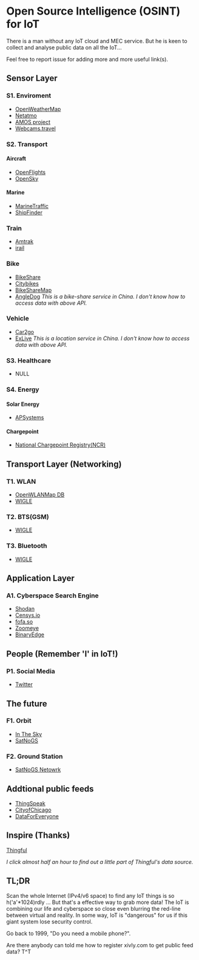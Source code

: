 # Open Source Intelligence (OSINT) for IoT

There is a man without any IoT cloud and MEC service.
But he is keen to collect and analyse public data on all the IoT...

Feel free to report issue for adding more and more useful link(s).

## Sensor Layer
### S1. Enviroment
- [OpenWeatherMap](https://openweathermap.org/api)
- [Netatmo](https://weathermap.netatmo.com/)
- [AMOS project](http://amos.cse.wustl.edu/)
- [Webcams.travel](https://www.webcams.travel/api/)

### S2. Transport
#### Aircraft
- [OpenFlights](https://openflights.org/data.html#license)
- [OpenSky](https://opensky-network.org/)  
#### Marine
- [MarineTraffic](https://www.marinetraffic.com/)
- [ShipFinder](https://shipfinder.co/)

### Train
- [Amtrak](https://www.amtrak.com/services/maps.trainlocation.html)
- [irail](https://docs.irail.be/)

### Bike
- [BikeShare](https://www.bikeshare.com/data/)
- [Citybikes](https://citybik.es/)
- [BikeShareMap](https://bikesharemap.com/)
- [AngleDog](http://www.angledog.net/share/api_v1/API)
  *This is a bike-share service in China. I don't know how to access data with above API.*
### Vehicle
- [Car2go](https://www.car2go.com/US/en/)
- [ExLive](http://www.exlive.cn/home/listModel/openInterface/main.jsp?item=30&content=1)
    *This is a location service in China. I don't know how to access data with above API.*

### S3. Healthcare
- NULL
### S4. Energy
#### Solar Energy
- [APSystems](https://apsystems.com)
#### Chargepoint
- [National Chargepoint Registry(NCR)](https://www.national-charge-point-registry.uk/)

## Transport Layer (Networking)
### T1. WLAN
- [OpenWLANMap DB](https://www.openwlanmap.org/db/)
- [WIGLE](https://api.wigle.net)
### T2. BTS(GSM)
- [WIGLE](https://api.wigle.net)
### T3. Bluetooth
- [WIGLE](https://api.wigle.net)

## Application Layer
### A1. Cyberspace Search Engine
- [Shodan](https://shodan.io)
- [Censys.io](https://censys.io)
- [fofa.so](https://fofa.so)
- [Zoomeye](https://zoomeye.org)
- [BinaryEdge](https://binaryedge.io)
## People (Remember 'I' in IoT!)
### P1. Social Media
- [Twitter](https://twitter.com)

## The future
### F1. Orbit
- [In The Sky](https://in-the-sky.org/satmap_worldmap.php)
- [SatNoGS](https://db.satnogs.org/)

### F2. Ground Station
- [SatNoGS Netowrk](https://network.satnogs.org/)


## Addtional public feeds
- [ThingSpeak](https://thingspeak.com/channels/public.json)
- [CityofChicago](https://data.cityofchicago.org/)
- [DataForEveryone](https://www.figure-eight.com/data-for-everyone/)

## Inspire (Thanks)
[Thingful](https://thingful.net)

<cite>I click almost half an hour to find out a little part of Thingful's data source.</cite>

## TL;DR
Scan the whole Internet (IPv4/v6 space) to find any IoT things is so h('a'*1024)rdly ... But that's a effective way to grab more data!
The IoT is combining our life and cyberspace so close even blurring the red-line between virtual and reality. In some way, IoT is "dangerous" for us if this giant system lose security control. 

Go back to 1999, "Do you need a mobile phone?".

Are there anybody can told me how to register xivly.com to get public feed data? T^T
